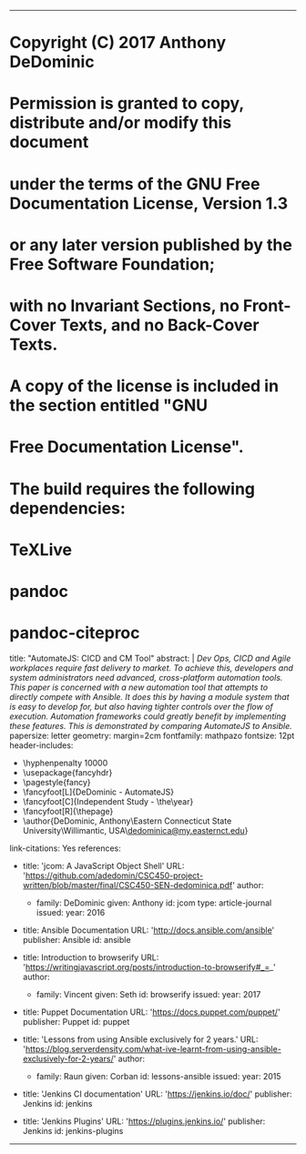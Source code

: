 
---
# Copyright (C) 2017 Anthony DeDominic
#
# Permission is granted to copy, distribute and/or modify this document
# under the terms of the GNU Free Documentation License, Version 1.3
# or any later version published by the Free Software Foundation;
# with no Invariant Sections, no Front-Cover Texts, and no Back-Cover Texts.
# A copy of the license is included in the section entitled "GNU
# Free Documentation License".

# The build requires the following dependencies:
#    TeXLive
#    pandoc 
#    pandoc-citeproc

title: "AutomateJS: CICD and CM Tool"
abstract: |
  *Dev Ops, CICD and Agile workplaces require fast delivery to market.*
  *To achieve this, developers and system administrators need advanced, cross-platform automation tools.*
  *This paper is concerned with a new automation tool that attempts to directly compete with Ansible.*
  *It does this by having a module system that is easy to develop for, but also having tighter controls over the flow of execution.*
  *Automation frameworks could greatly benefit by implementing these features.*
  *This is demonstrated by comparing AutomateJS to Ansible.*
papersize: letter
geometry: margin=2cm
fontfamily: mathpazo
fontsize: 12pt
header-includes:
- \hyphenpenalty 10000
- \usepackage{fancyhdr}
- \pagestyle{fancy}
- \fancyfoot[L]{DeDominic - AutomateJS}
- \fancyfoot[C]{Independent Study - \the\year}
- \fancyfoot[R]{\thepage}
- \author{DeDominic, Anthony\\Eastern Connecticut State University\\Willimantic, USA\\dedominica@my.easternct.edu}

link-citations: Yes
references:


- title: 'jcom: A JavaScript Object Shell'
  URL: 'https://github.com/adedomin/CSC450-project-written/blob/master/final/CSC450-SEN-dedominica.pdf'
  author:
  - family: DeDominic
    given: Anthony
  id: jcom
  type: article-journal
  issued:
    year: 2016

- title: Ansible Documentation
  URL: 'http://docs.ansible.com/ansible'
  publisher: Ansible
  id: ansible

- title: Introduction to browserify
  URL: 'https://writingjavascript.org/posts/introduction-to-browserify#_=_'
  author:
  - family: Vincent
    given: Seth
  id: browserify
  issued:
    year: 2017

- title: Puppet Documentation
  URL: 'https://docs.puppet.com/puppet/'
  publisher: Puppet
  id: puppet

- title: 'Lessons from using Ansible exclusively for 2 years.'
  URL: 'https://blog.serverdensity.com/what-ive-learnt-from-using-ansible-exclusively-for-2-years/'
  author:
  - family: Raun
    given: Corban
  id: lessons-ansible
  issued:
    year: 2015

- title: 'Jenkins CI documentation'
  URL: 'https://jenkins.io/doc/'
  publisher: Jenkins
  id: jenkins

- title: 'Jenkins Plugins'
  URL: 'https://plugins.jenkins.io/'
  publisher: Jenkins
  id: jenkins-plugins
---
